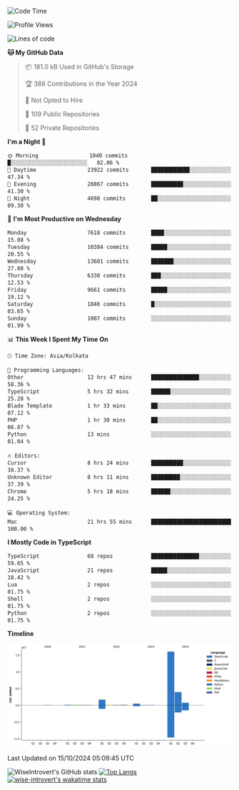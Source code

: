 <!--START_SECTION:waka-->
![Code Time](http://img.shields.io/badge/Code%20Time-1%2C667%20hrs%2041%20mins-blue)

![Profile Views](http://img.shields.io/badge/Profile%20Views-4-blue)

![Lines of code](https://img.shields.io/badge/From%20Hello%20World%20I%27ve%20Written-23.6%20million%20lines%20of%20code-blue)

**🐱 My GitHub Data** 

> 📦 181.0 kB Used in GitHub's Storage 
 > 
> 🏆 388 Contributions in the Year 2024
 > 
> 🚫 Not Opted to Hire
 > 
> 📜 109 Public Repositories 
 > 
> 🔑 52 Private Repositories 
 > 
**I'm a Night 🦉** 

```text
🌞 Morning                1040 commits        █░░░░░░░░░░░░░░░░░░░░░░░░   02.06 % 
🌆 Daytime                23922 commits       ████████████░░░░░░░░░░░░░   47.34 % 
🌃 Evening                20867 commits       ██████████░░░░░░░░░░░░░░░   41.30 % 
🌙 Night                  4698 commits        ██░░░░░░░░░░░░░░░░░░░░░░░   09.30 % 
```
📅 **I'm Most Productive on Wednesday** 

```text
Monday                   7618 commits        ████░░░░░░░░░░░░░░░░░░░░░   15.08 % 
Tuesday                  10384 commits       █████░░░░░░░░░░░░░░░░░░░░   20.55 % 
Wednesday                13681 commits       ███████░░░░░░░░░░░░░░░░░░   27.08 % 
Thursday                 6330 commits        ███░░░░░░░░░░░░░░░░░░░░░░   12.53 % 
Friday                   9661 commits        █████░░░░░░░░░░░░░░░░░░░░   19.12 % 
Saturday                 1846 commits        █░░░░░░░░░░░░░░░░░░░░░░░░   03.65 % 
Sunday                   1007 commits        ░░░░░░░░░░░░░░░░░░░░░░░░░   01.99 % 
```


📊 **This Week I Spent My Time On** 

```text
🕑︎ Time Zone: Asia/Kolkata

💬 Programming Languages: 
Other                    12 hrs 47 mins      ███████████████░░░░░░░░░░   58.36 % 
TypeScript               5 hrs 32 mins       ██████░░░░░░░░░░░░░░░░░░░   25.28 % 
Blade Template           1 hr 33 mins        ██░░░░░░░░░░░░░░░░░░░░░░░   07.12 % 
PHP                      1 hr 30 mins        ██░░░░░░░░░░░░░░░░░░░░░░░   06.87 % 
Python                   13 mins             ░░░░░░░░░░░░░░░░░░░░░░░░░   01.04 % 

🔥 Editors: 
Cursor                   8 hrs 24 mins       ██████████░░░░░░░░░░░░░░░   38.37 % 
Unknown Editor           8 hrs 11 mins       █████████░░░░░░░░░░░░░░░░   37.39 % 
Chrome                   5 hrs 18 mins       ██████░░░░░░░░░░░░░░░░░░░   24.25 % 

💻 Operating System: 
Mac                      21 hrs 55 mins      █████████████████████████   100.00 % 
```

**I Mostly Code in TypeScript** 

```text
TypeScript               68 repos            ███████████████░░░░░░░░░░   59.65 % 
JavaScript               21 repos            █████░░░░░░░░░░░░░░░░░░░░   18.42 % 
Lua                      2 repos             ░░░░░░░░░░░░░░░░░░░░░░░░░   01.75 % 
Shell                    2 repos             ░░░░░░░░░░░░░░░░░░░░░░░░░   01.75 % 
Python                   2 repos             ░░░░░░░░░░░░░░░░░░░░░░░░░   01.75 % 
```



**Timeline**

![Lines of Code chart](https://raw.githubusercontent.com/wise-introvert/wise-introvert/master/assets/bar_graph.png)


 Last Updated on 15/10/2024 05:09:45 UTC
<!--END_SECTION:waka-->

![WiseIntrovert's GitHub stats](https://github-readme-stats.vercel.app/api?username=wise-introvert&count_private=true&show_icons=true)
[![Top Langs](https://github-readme-stats.vercel.app/api/top-langs/?username=wise-introvert&langs_count=10)](https://github.com/anuraghazra/github-readme-stats)
[![wise-introvert's wakatime stats](https://github-readme-stats.vercel.app/api/wakatime?username=wiseintrovert)](https://github.com/anuraghazra/github-readme-stats)
